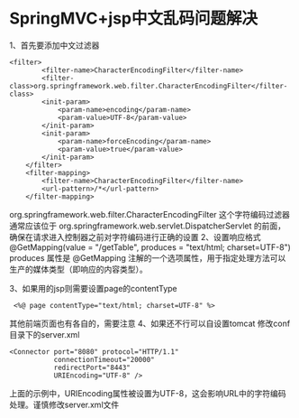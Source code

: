 # SpringMVC+jsp中文乱码问题解决
1、首先要添加中文过滤器
```
<filter>
        <filter-name>CharacterEncodingFilter</filter-name>
        <filter-class>org.springframework.web.filter.CharacterEncodingFilter</filter-class>
        <init-param>
            <param-name>encoding</param-name>
            <param-value>UTF-8</param-value>
        </init-param>
        <init-param>
            <param-name>forceEncoding</param-name>
            <param-value>true</param-value>
        </init-param>
    </filter>
    <filter-mapping>
        <filter-name>CharacterEncodingFilter</filter-name>
        <url-pattern>/*</url-pattern>
    </filter-mapping>
```
org.springframework.web.filter.CharacterEncodingFilter 这个字符编码过滤器通常应该位于 org.springframework.web.servlet.DispatcherServlet 的前面，确保在请求进入控制器之前对字符编码进行正确的设置
2、设置响应格式
 @GetMapping(value = "/getTable", produces = "text/html; charset=UTF-8")
 produces 属性是 @GetMapping 注解的一个选项属性，用于指定处理方法可以生产的媒体类型（即响应的内容类型）。

 3、如果用的jsp则需要设置page的contentType
```
 <%@ page contentType="text/html; charset=UTF-8" %>
```
其他前端页面也有各自的，需要注意
4、如果还不行可以自设置tomcat
 修改conf目录下的server.xml
```
<Connector port="8080" protocol="HTTP/1.1"
           connectionTimeout="20000"
           redirectPort="8443"
           URIEncoding="UTF-8" />
```
上面的示例中，URIEncoding属性被设置为UTF-8，这会影响URL中的字符编码处理。谨慎修改server.xml文件